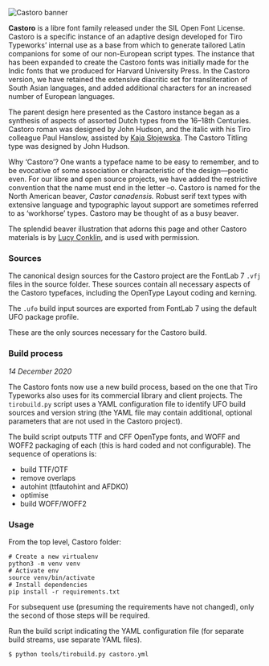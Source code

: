 ![Castoro banner](https://github.com/TiroTypeworks/Castoro/blob/master/CastoroBanner.png)

**Castoro** is a libre font family released under the SIL Open Font License. Castoro is a specific instance of an adaptive design developed for Tiro Typeworks’ internal use as a base from which to generate tailored Latin companions for some of our non-European script types. The instance that has been expanded to create the Castoro fonts was initially made for the Indic fonts that we produced for Harvard University Press. In the Castoro version, we have retained the extensive diacritic set for transliteration of South Asian languages, and added additional characters for an increased number of European languages.
The parent design here presented as the Castoro instance began as a synthesis of aspects of assorted Dutch types from the 16–18th Centuries. Castoro roman was designed by John Hudson, and the italic with his Tiro colleague Paul Hanslow, assisted by [Kaja Słojewska](https://nomadfonts.com/). The Castoro Titling type was designed by John Hudson.
Why ‘Castoro’? One wants a typeface name to be easy to remember, and to be evocative of some association or characteristic of the design—poetic even. For our libre and open source projects, we have added the restrictive convention that the name must end in the letter –o. Castoro is named for the North American beaver, *Castor canadensis.* Robust serif text types with extensive language and typographic layout support are sometimes referred to as ‘workhorse’ types. Castoro may be thought of as a busy beaver.
The splendid beaver illustration that adorns this page and other Castoro materials is by [Lucy Conklin](http://www.lucyconklin.com/), and is used with permission.

### Sources

The canonical design sources for the Castoro project are the FontLab 7 `.vfj` files in the source folder. These sources contain all necessary aspects of the Castoro typefaces, including the OpenType Layout coding and kerning.

The `.ufo` build input sources are exported from FontLab 7 using the default UFO package profile.

These are the only sources necessary for the Castoro build.### Build process

*14 December 2020*

The Castoro fonts now use a new build process, based on the one that Tiro Typeworks also uses for its commercial library and client projects. The `tirobuild.py` script uses a YAML configuration file to identify UFO build sources and version string (the YAML file may contain additional, optional parameters that are not used in the Castoro project).

The build script outputs TTF and CFF OpenType fonts, and WOFF and WOFF2 packaging of each (this is hard coded and not configurable). The sequence of operations is:

* build TTF/OTF
* remove overlaps
* autohint (ttfautohint and AFDKO)
* optimise
* build WOFF/WOFF2

### Usage

From the top level, Castoro folder:

```
# Create a new virtualenv
python3 -m venv venv
# Activate env
source venv/bin/activate
# Install dependencies
pip install -r requirements.txt
```

For subsequent use (presuming the requirements have not changed), only the second of those steps will be required.

Run the build script indicating the YAML configuration file (for separate build streams, use separate YAML files).

`$ python tools/tirobuild.py castoro.yml`




